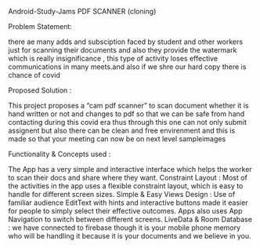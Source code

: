    
Android-Study-Jams PDF SCANNER (cloning)

Problem Statement:

there ae many adds and subsciption faced by student and other workers just for scanning their documents and also they provide the watermark which is really insignificance , this type of activity loses effective communications in many meets.and also if we shre our hard copy there is chance of covid

Proposed Solution :

This project proposes a “cam pdf scanner” to scan document whether it is hand written or not and changes to pdf so that we can be safe from hand contacting during this covid era thus through this one can not only submit assignent but also there can be clean and free envirenment and this is made so that your meeting can now be on next level sampleimages

Functionality & Concepts used :

The App has a very simple and interactive interface which helps the worker to scan their docs and share where they want. Constraint Layout : Most of the activities in the app uses a flexible constraint layout, which is easy to handle for different screen sizes. Simple & Easy Views Design : Use of familiar audience EditText with hints and interactive buttons made it easier for people to simply select their effective outcomes. Apps also uses App Navigation to switch between different screens. LiveData & Room Database : we have connected to firebase though it is your mobile phone memory who will be handling it because it is your documents and we believe in you.
